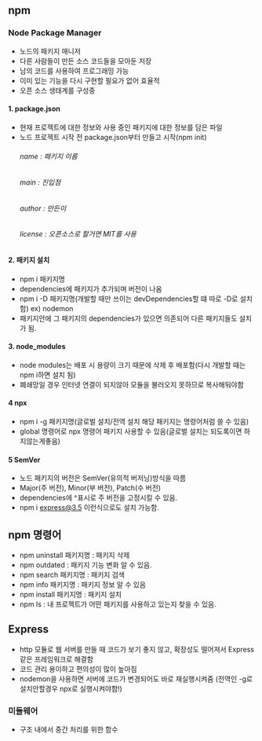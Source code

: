 ## npm
### Node Package Manager
- 노드의 패키지 매니저
- 다른 사람들이 만든 소스 코드들을 모아둔 저장
- 남의 코드를 사용하여 프로그래밍 가능
- 이미 있는 기능을 다시 구현할 필요가 없어 효율적
- 오픈 소스 생태계를 구성중

#### 1. package.json
- 현재 프로젝트에 대한 정보와 사용 중인 패키지에 대한 정보를 담은 파일
- 노드 프로젝트 시작 전 package.json부터 만들고 시작(npm init)
     ###### name : 패키지 이름
     ###### main : 진입점
     ###### author : 만든이
     ###### license : 오픈소스로 할거면 MIT를 사용

#### 2. 패키지 설치
- npm i 패키지명
- dependencies에 패키지가 추가되며 버전이 나옴
- npm i -D 패키지명(개발할 때만 쓰이는 devDependencies할 떄 따로 -D로 설치함) ex) nodemon
- 패키지안에 그 패키지의 dependencies가 있으면 의존되어 다른 패키지들도 설치가 됨.

#### 3. node_modules
- node modules는 배포 시 용량이 크기 때문에 삭제 후 배포함(다시 개발할 때는 npm i하면 설치 됨)
- 폐쇄망일 경우 인터넷 연결이 되지않아 모듈을 불러오지 못하므로 복사해둬야함

#### 4 npx
- npm i -g 패키지명(글로벌 설치/전역 설치 해당 패키지는 명령어처럼 쓸 수 있음)
- global 명령어로 npx 명령어 패키지 사용할 수 있음(글로벌 설치는 되도록이면 하지않는게좋음)

#### 5 SemVer
- 노드 패키지의 버전은 SemVer(유의적 버저닝)방식을 따름
- Major(주 버전), Minor(부 버전), Patch(수 버전)
- dependencies에 ^표시로 주 버전을 고정시킬 수 있음.
- npm i express@3.5 이런식으로도 설치 가능함.

## npm 명령어
- npm uninstall 패키지명 :  패키지 삭제
- npm outdated : 패키지 기능 변화 알 수 있음.
- npm search 패키지명 : 패키지 검색
- npm info 패키지명 : 패키지 정보 알 수 있음
- npm install 패키지명 : 패키지 설치
- npm ls : 내 프로젝트가 어떤 패키지를 사용하고 있는지 찾을 수 있음.

## Express 
- http 모듈로 웹 서버를 만들 때 코드가 보기 좋지 않고, 확장성도 떨어져서 Express 같은 프레임워크로 해결함
- 코드 관리 용이하고 편의성이 많이 높아짐
- nodemon을 사용하면 서버에 코드가 변경되어도 바로 재실행시켜줌 (전역인 -g로 설치안할경우 npx로 실행시켜야함!)

### 미들웨어
- 구조 내에서 중간 처리를 위한 함수
